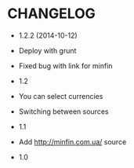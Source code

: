 CHANGELOG
=========

* 1.2.2 (2014-10-12)
 * Deploy with grunt
 * Fixed bug with link for minfin
 
* 1.2
 * You can select currencies
 * Switching between sources
* 1.1
 * Add http://minfin.com.ua/ source
* 1.0

